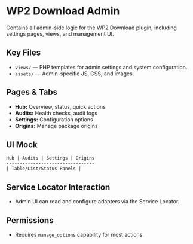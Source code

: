 # WP2 Download Admin

Contains all admin-side logic for the WP2 Download plugin, including settings pages, views, and management UI.

## Key Files
- `views/` — PHP templates for admin settings and system configuration.
- `assets/` — Admin-specific JS, CSS, and images.


## Pages & Tabs
- **Hub:** Overview, status, quick actions
- **Audits:** Health checks, audit logs
- **Settings:** Configuration options
- **Origins:** Manage package origins

## UI Mock
```
Hub | Audits | Settings | Origins
---------------------------------
| Table/List/Status Panels |
```

## Service Locator Interaction
- Admin UI can read and configure adapters via the Service Locator.

## Permissions
- Requires `manage_options` capability for most actions.
